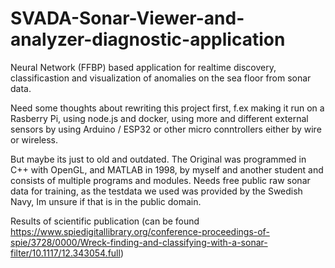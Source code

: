 # SVADA-Sonar-Viewer-and-analyzer-diagnostic-application 

Neural Network (FFBP) based application for realtime discovery, classificastion and visualization of anomalies on the sea floor from sonar data. 

Need some thoughts about rewriting this project first, f.ex making it run on a Rasberry Pi, using node.js and docker, using more and different external sensors by using Arduino / ESP32 or other micro conntrollers either by wire or wireless.

But maybe its just to old and outdated. The Original was programmed in C++ with OpenGL, and MATLAB in 1998, by myself and another student and consists of multiple programs and modules. Needs free public raw sonar data for training, as the testdata we used was provided by the Swedish Navy, Im unsure if that is in the public domain.

Results of scientific publication (can be found https://www.spiedigitallibrary.org/conference-proceedings-of-spie/3728/0000/Wreck-finding-and-classifying-with-a-sonar-filter/10.1117/12.343054.full) 
